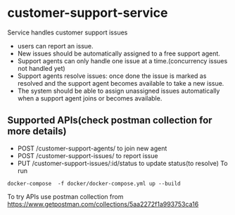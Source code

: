 # customer-support-service

Service handles customer support issues

* users can report an issue.
* New issues should be automatically assigned to a free support agent.
*  Support agents can only handle one issue at a time.(concurrency issues  not handled yet)
* Support agents resolve issues: once done the issue is marked as resolved
and the support agent becomes available to take a new issue.
* The system should be able to assign unassigned issues automatically when a
support agent joins or becomes available.

## Supported APIs(check postman collection for more details)
* POST /customer-support-agents/ to join new agent
* POST /customer-support-issues/ to report issue
* PUT /customer-support-issues/:id/status to update status(to resolve)
To run

```cli
docker-compose  -f docker/docker-compose.yml up --build
```
To try APIs use postman collection from 
https://www.getpostman.com/collections/5aa2272f1a993753ca16
